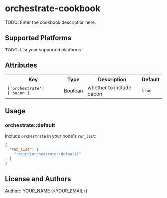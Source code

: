 # orchestrate-cookbook

TODO: Enter the cookbook description here.

## Supported Platforms

TODO: List your supported platforms.

## Attributes

<table>
  <tr>
    <th>Key</th>
    <th>Type</th>
    <th>Description</th>
    <th>Default</th>
  </tr>
  <tr>
    <td><tt>['orchestrate']['bacon']</tt></td>
    <td>Boolean</td>
    <td>whether to include bacon</td>
    <td><tt>true</tt></td>
  </tr>
</table>

## Usage

### orchestrate::default

Include `orchestrate` in your node's `run_list`:

```json
{
  "run_list": [
    "recipe[orchestrate::default]"
  ]
}
```

## License and Authors

Author:: YOUR_NAME (<YOUR_EMAIL>)
